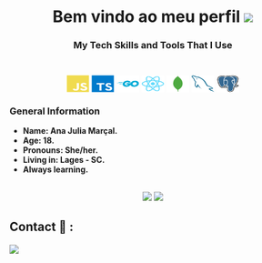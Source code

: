 <div align='center'> 
<h1><b>Bem vindo ao meu perfil
  <img src="https://slackmojis.com/emojis/13169-catcoin/download" />
</div>
<h3 align='center'>My Tech Skills and Tools That I Use<h3>

<div style="display: block" align="center" justify-content="space-between"><br>
  <img align="center" alt="Julia-JS" height="30" width="40" src="https://raw.githubusercontent.com/devicons/devicon/master/icons/javascript/javascript-plain.svg">
  <img align="center" alt="Julia-TS" height="30" width="40" src="https://raw.githubusercontent.com/devicons/devicon/master/icons/typescript/typescript-original.svg">
  <img align="center" alt="Julia-GOLANG" height="30" width="40" src="https://raw.githubusercontent.com/devicons/devicon/master/icons/go/go-original-wordmark.svg">
  <img align="center" alt="Julia-react" height="30" width="40" src="https://raw.githubusercontent.com/devicons/devicon/master/icons/react/react-original.svg">
  <img align="center" alt="Julia-MONGODB" height="30" width="40" src="https://raw.githubusercontent.com/devicons/devicon/master/icons/mongodb/mongodb-plain.svg">
  <img align="center" alt="Julia-MYSQL" height="30" width="40" src="https://raw.githubusercontent.com/devicons/devicon/master/icons/mysql/mysql-plain.svg">
  <img align="center" alt="Julia-POSTGRES" height="30" width="40" src="https://raw.githubusercontent.com/devicons/devicon/master/icons/postgresql/postgresql-original.svg">
</div>

 ###  General Information
- Name: Ana Julia Marçal.
- Age: 18.
- Pronouns: She/her.
- Living in: Lages - SC.
- Always learning.

 <br>
<div align="center">
  <img height="180em" src="https://github-readme-stats.vercel.app/api?username=Julia-Marcal&show_icons=true&theme=transparent"/>
  <img height="180em" src="https://github-readme-stats.vercel.app/api/top-langs/?username=Julia-Marcal&layout=compact&langs_count=10&theme=transparent&exclude_repo=Skull_Coin_Colletor_3D"/>
</div>
  
 <h2> Contact 📧 :</h2>
<a href = "mailto:anajulia.05marcali@gmail.com"><img align="center" src="https://img.shields.io/badge/Gmail-D14836?style=for-the-badge&logo=gmail&logoColor=white" target="_blank"></a> 

